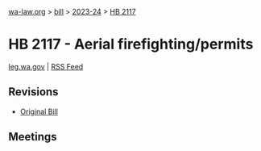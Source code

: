 [wa-law.org](/) > [bill](/bill/) > [2023-24](/bill/2023-24/) > [HB 2117](/bill/2023-24/hb/2117/)

# HB 2117 - Aerial firefighting/permits
[leg.wa.gov](https://app.leg.wa.gov/billsummary?BillNumber=2117&Year=2023&Initiative=false) | [RSS Feed](./rss.xml)

## Revisions
* [Original Bill](1/)

## Meetings